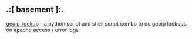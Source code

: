 .:[ basement ]:.
----------------

[geoip_lookup](files/gl.tgz) - a python script and shell script combo to do
geoip lookups on apache access / error logs


